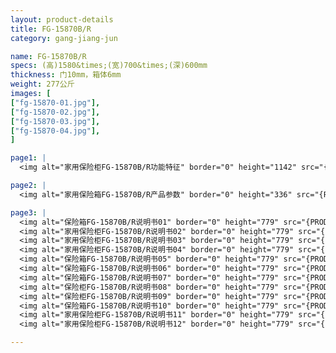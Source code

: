 ```yaml
---
layout: product-details
title: FG-15870B/R
category: gang-jiang-jun

name: FG-15870B/R
specs: (高)1580&times;(宽)700&times;(深)600mm
thickness: 门10mm，箱体6mm
weight: 277公斤
images: [
["fg-15870-01.jpg"],
["fg-15870-02.jpg"],
["fg-15870-03.jpg"],
["fg-15870-04.jpg"],
]

page1: |
  <img alt="家用保险柜FG-15870B/R功能特征" border="0" height="1142" src="{PRODUCT_IMAGES}fg-gn.jpg" width="538" />

page2: |
  <img alt="家用保险箱FG-15870B/R产品参数" border="0" height="336" src="{PRODUCT_IMAGES}fg-cpcs.jpg" width="538" />

page3: |
  <img alt="保险箱FG-15870B/R说明书01" border="0" height="779" src="{PRODUCT_IMAGES}fg-sm01.jpg" width="528" /><br />
  <img alt="家用保险柜FG-15870B/R说明书02" border="0" height="779" src="{PRODUCT_IMAGES}fg-sm02.jpg" width="528" /><br />
  <img alt="家用保险柜FG-15870B/R说明书03" border="0" height="779" src="{PRODUCT_IMAGES}fg-sm03.jpg" width="528" /><br />
  <img alt="家用保险柜FG-15870B/R说明书04" border="0" height="779" src="{PRODUCT_IMAGES}fg-sm04.jpg" width="528" /><br />
  <img alt="保险箱FG-15870B/R说明书05" border="0" height="779" src="{PRODUCT_IMAGES}fg-sm05.jpg" width="528" /><br />
  <img alt="保险箱FG-15870B/R说明书06" border="0" height="779" src="{PRODUCT_IMAGES}fg-sm06.jpg" width="528" /><br />
  <img alt="保险箱FG-15870B/R说明书07" border="0" height="779" src="{PRODUCT_IMAGES}fg-sm07.jpg" width="528" /><br />
  <img alt="保险柜FG-15870B/R说明书08" border="0" height="779" src="{PRODUCT_IMAGES}fg-sm08.jpg" width="528" /><br />
  <img alt="保险柜FG-15870B/R说明书09" border="0" height="779" src="{PRODUCT_IMAGES}fg-sm09.jpg" width="528" /><br />
  <img alt="保险箱FG-15870B/R说明书10" border="0" height="779" src="{PRODUCT_IMAGES}fg-sm10.jpg" width="528" /><br />
  <img alt="家用保险柜FG-15870B/R说明书11" border="0" height="779" src="{PRODUCT_IMAGES}fg-sm11.jpg" width="528" /><br />
  <img alt="家用保险柜FG-15870B/R说明书12" border="0" height="779" src="{PRODUCT_IMAGES}fg-sm12.jpg" width="528" />

---
```

